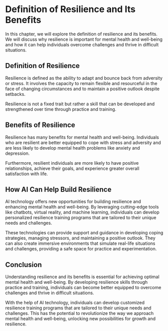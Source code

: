 Definition of Resilience and Its Benefits
===============================================================================================

In this chapter, we will explore the definition of resilience and its benefits. We will discuss why resilience is important for mental health and well-being and how it can help individuals overcome challenges and thrive in difficult situations.

Definition of Resilience
------------------------

Resilience is defined as the ability to adapt and bounce back from adversity or stress. It involves the capacity to remain flexible and resourceful in the face of changing circumstances and to maintain a positive outlook despite setbacks.

Resilience is not a fixed trait but rather a skill that can be developed and strengthened over time through practice and training.

Benefits of Resilience
----------------------

Resilience has many benefits for mental health and well-being. Individuals who are resilient are better equipped to cope with stress and adversity and are less likely to develop mental health problems like anxiety and depression.

Furthermore, resilient individuals are more likely to have positive relationships, achieve their goals, and experience greater overall satisfaction with life.

How AI Can Help Build Resilience
--------------------------------

AI technology offers new opportunities for building resilience and enhancing mental health and well-being. By leveraging cutting-edge tools like chatbots, virtual reality, and machine learning, individuals can develop personalized resilience training programs that are tailored to their unique needs and challenges.

These technologies can provide support and guidance in developing coping strategies, managing stressors, and maintaining a positive outlook. They can also create immersive environments that simulate real-life situations and challenges, providing a safe space for practice and experimentation.

Conclusion
----------

Understanding resilience and its benefits is essential for achieving optimal mental health and well-being. By developing resilience skills through practice and training, individuals can become better equipped to overcome challenges and thrive in difficult situations.

With the help of AI technology, individuals can develop customized resilience training programs that are tailored to their unique needs and challenges. This has the potential to revolutionize the way we approach mental health and well-being, unlocking new possibilities for growth and resilience.
